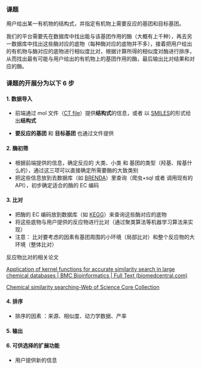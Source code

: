 ### 课题

用户给出某一有机物的结构式，并指定有机物上需要反应的基团和目标基团。

我们的平台需要先在数据库中找出能与该基团作用的酶（大概有上千种），再去另一数据库中找出这些酶对应的底物（每种酶对应的底物并不多），接着把用户给出的有机物与酶对应的底物进行相似度比对，根据计算所得的相似度对酶进行排序，从而找出最有可能与用户给出的有机物上的基团作用的酶，最后输出比对结果和对应的酶。

### 课题的开展分为以下 6 步

#### 1. 数据导入

- 前端通过 mol 文件（[CT file](https://en.wikipedia.org/wiki/Chemical_table_file)）提供**结构式**的信息，或者 以 [SMILES](https://en.wikipedia.org/wiki/Simplified_molecular-input_line-entry_system)的形式给出**结构式**

- **要反应的基团** 和 **目标基团** 也通过文件提供

#### 2. 酶初筛

- 根据前端提供的信息，确定反应的 大类、小类 和 基团的类型（羟基、羧基什么的），通过这三项可以直接确定所需要酶的大致类别
- 把这些信息放到去数据库（如 [BRENDA](https://www.brenda-enzymes.org/)）里查询（爬虫+sql 或者 调用现有的 API），初步确定适合的酶的 EC 编码

#### 3. 比对

- 把酶的 EC 编码放到数据库（如 [KEGG](https://www.genome.jp/kegg/)）来查询这些酶对应的底物
- 将这些底物与用户提供的反应物进行比对（通过聚类算法等机器学习算法来实现）
- 注意： 比对要考虑的因素有基团周围的小环境（局部比对）和整个反应物的大环境（整体比对）

反应物比对的相关论文

[Application of kernel functions for accurate similarity search in large chemical databases | BMC Bioinformatics | Full Text (biomedcentral.com)](https://bmcbioinformatics.biomedcentral.com/articles/10.1186/1471-2105-11-S3-S8)

[Chemical similarity searching-Web of Science Core Collection](https://www.webofscience.com/wos/woscc/full-record/WOS:000077186300007?SID=USW2EC0A6427eMF4WFjIH5WD8w7nd)

#### 4. 排序

- 排序的因素 ：来源、相似度、动力学数据、产率

#### 5. 输出

#### 6. 可供选择的扩展功能

- 用户提供新的信息